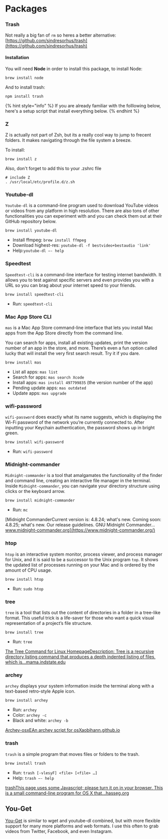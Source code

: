 # Packages

### Trash

Not really a big fan of `rm` so heres a better alternative: [https://github.com/sindresorhus/trash](https://github.com/sindresorhus/trash)

#### Installation

You will need **Node** in order to install this package, to install Node:

```text
brew install node
```

And to install trash:

```text
npm install trash
```

{% hint style="info" %}
If you are already familiar with the folllowing below, here's a setup script that install everything below.
{% endhint %}

### Z

Z is actually not part of Zsh, but its a really cool way to jump to frecent folders. It makes navigating through the file system a breeze.

To install:

```text
brew install z
```

Also, don't forget to add this to your .zshrc file

```text
# include Z
. /usr/local/etc/profile.d/z.sh
```

### Youtube-dl

`Youtube-dl` is a command-line program used to download YouTube videos or videos from any platform in high resolution. There are also tons of other functionalities you can experiment with and you can check them out at their GitHub repository below.

```text
brew install youtube-dl
```

* Install ffmpeg: `brew install ffmpeg`
* Download highest-res: `youtube-dl -f bestvideo+bestaudio 'link'`
* Help:`youtube-dl —- help`

### Speedtest

`Speedtest-cli` is a command-line interface for testing internet bandwidth. It allows you to test against specific servers and even provides you with a URL so you can brag about your internet speed to your friends.

```text
brew install speedtest-cli
```

* Run: `speedtest-cli`

### Mac App Store CLI 

`mas` is a Mac App Store command-line interface that lets you install Mac apps from the App Store directly from the command line.

You can search for apps, install all existing updates, print the version number of an app in the store, and more. There’s even a fun option called lucky that will install the very first search result. Try it if you dare.

```text
brew install mas
```

* List all apps: `mas list`
* Search for apps: `mas search Xcode`
* Install apps: `mas install 497799835` \(the version number of the app\)
* Pending update apps: `mas outdated`
* Update apps: `mas upgrade`

### wifi-password

`wifi-password` does exactly what its name suggests, which is displaying the Wi-Fi password of the network you’re currently connected to. After inputting your Keychain authentication, the password shows up in bright green.

```text
brew install wifi-password
```

* Run: `wifi-password`

### Midnight-commander

`Midnight-commander` is a tool that amalgamates the functionality of the finder and command line, creating an interactive file manager in the terminal. Inside `Midnight-commander`, you can navigate your directory structure using clicks or the keyboard arrow.

```text
brew install midnight-commander
```

* Run: `mc`

[Midnight CommanderCurrent version is: 4.8.24; what's new. Coming soon: 4.8.25; what's new. Our release guidelines. GNU Midnight Commander…www.midnight-commander.org](https://www.midnight-commander.org/)

### htop

`htop` is an interactive system monitor, process viewer, and process manager for Unix, and it is said to be a successor to the Unix program `top`. It shows the updated list of processes running on your Mac and is ordered by the amount of CPU usage.

```text
brew install htop
```

* Run: `sudo htop`

### tree

`tree` is a tool that lists out the content of directories in a folder in a tree-like format. This useful trick is a life-saver for those who want a quick visual representation of a project’s file structure.

```text
brew install tree
```

* Run: `tree`

[The Tree Command for Linux HomepageDescription: Tree is a recursive directory listing command that produces a depth indented listing of files, which is…mama.indstate.edu](http://mama.indstate.edu/users/ice/tree/)

### archey

`archey` displays your system information inside the terminal along with a text-based retro-style Apple icon.

```text
brew install archey
```

* Run: `archey`
* Color: `archey -c`
* Black and white: `archey -b`

[Archey-osxEAn archey script for osXaobihann.github.io](https://obihann.github.io/archey-osx/)

### trash

`trash` is a simple program that moves files or folders to the trash.

```text
brew install trash
```

* Run: `trash [-vlesyF] <file> [<file> …]`
* Help: `trash —- help`

[trashThis page uses some Javascript; please turn it on in your browser. This is a small command-line program for OS X that…hasseg.org](https://hasseg.org/trash/)

## You-Get <a id="5c4c"></a>

[You-Get](https://you-get.org/) is similar to wget and youtube-dl combined, but with more flexible support for many more platforms and web formats. I use this often to grab videos from Twitter, Facebook, and even Instagram.

